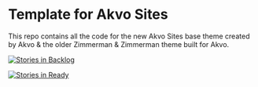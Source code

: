 # Template for Akvo Sites

This repo contains all the code for the new Akvo Sites base theme
created by Akvo & the older Zimmerman & Zimmerman theme built for Akvo.

[![Stories in Backlog](https://badge.waffle.io/akvo/akvo-sites-zz-template.svg?label=backlog&title=Backlog)](http://waffle.io/akvo/akvo-sites-zz-template)

[![Stories in Ready](https://badge.waffle.io/akvo/akvo-sites-zz-template.svg?label=ready%20for%20release&title=Ready)](http://waffle.io/akvo/akvo-sites-zz-template)
